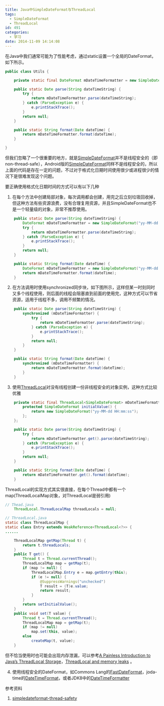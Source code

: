 ```yaml
---
title: Java中SimpleDateFormat与ThreadLocal
tags:
  - SimpleDateFormat
  - ThreadLocal
id: 491
categories:
  - 学习
date: 2014-11-09 14:14:08
---
```


在Java中我们通常可能为了性能考虑，通过static设置一个全局的DateFormat，如下所示。

<!--more-->

```java
public class Utils {

	private static final DateFormat mDateTimeFormatter = new SimpleDateFormat("yy-MM-dd HH:mm:ss");

	public static Date parse(String dateTimeString) {
		try {
			return mDateTimeFormatter.parse(dateTimeString);
		} catch (ParseException e) {
			e.printStackTrace();
		}
		return null;
	}

	public static String format(Date dateTime) {
		return mDateTimeFormatter.format(dateTime);
	}

}
```

但我们忽略了一个很重要的地方，就是[SimpleDateFormat](https://docs.oracle.com/javase/7/docs/api/java/text/SimpleDateFormat.html "Date formats are not synchronized. It is recommended to create separate format instances for each thread. If multiple threads access a format concurrently, it must be synchronized externally.")并不是线程安全的（即non-thread-safe），Android版的[SimpleDateFormat](http://developer.android.com/reference/java/text/SimpleDateFormat.html "SimpleDateFormat is not thread-safe. Users should create a separate instance for each thread.")同样不是线程安全的，所以上面的代码是存在一定的问题，不过对于格式化日期时间使用很少或进程很少的情况下是很难发现这个问题。

要正确使用格式化日期时间的方式可以有以下几种
1. 在每个方法中创建局部对象，每次调用都会创建，用完之后立刻垃圾回收掉，但这种方法有些资源浪费，没有合理复用资源，并且SimpleDateFormat也不是一个轻量级的对象，非常不推荐使用。

```java
	public static Date parse(String dateTimeString) {
		DateFormat mDateTimeFormatter = new SimpleDateFormat("yy-MM-dd HH:mm:ss");
		try {
			return mDateTimeFormatter.parse(dateTimeString);
		} catch (ParseException e) {
			e.printStackTrace();
		}
		return null;
	}

	public static String format(Date dateTime) {
		DateFormat mDateTimeFormatter = new SimpleDateFormat("yy-MM-dd HH:mm:ss");
		return mDateTimeFormatter.format(dateTime);
	}
```

2. 在方法调用时使用synchronized同步块，如下图所示，这样但某一时刻同时又多个线程使用，则后面的线程会阻塞直到前面的使用完，这种方式可以节省资源，适用于线程不多，调用不频繁的情况。

```java
	public static Date parse(String dateTimeString) {
		synchronized (mDateTimeFormatter) {
			try {
				return mDateTimeFormatter.parse(dateTimeString);
			} catch (ParseException e) {
				e.printStackTrace();
			}
			return null;
		}
	}

	public static String format(Date dateTime) {
		synchronized (mDateTimeFormatter) {
			return mDateTimeFormatter.format(dateTime);
		}
	}
```

3. 使用[ThreadLocal](https://docs.oracle.com/javase/7/docs/api/java/lang/ThreadLocal.html "Each thread holds an implicit reference to its copy of a thread-local variable as long as the thread is alive and the ThreadLocal instance is accessible; after a thread goes away, all of its copies of thread-local instances are subject to garbage collection (unless other references to these copies exist).")对没有线程创建一份非线程安全的对象实例，这种方式比较优雅

```java
	private static final ThreadLocal<SimpleDateFormat> mDateTimeFormatter = new ThreadLocal<SimpleDateFormat>() {
		protected SimpleDateFormat initialValue() {
			return new SimpleDateFormat("yy-MM-dd HH:mm:ss");
		};
	};

	public static Date parse(String dateTimeString) {
		try {
			return mDateTimeFormatter.get().parse(dateTimeString);
		} catch (ParseException e) {
			e.printStackTrace();
		}
		return null;
	}

	public static String format(Date dateTime) {
		return mDateTimeFormatter.get().format(dateTime);
	}
```

ThreadLocal的实现方式其实很直接，在每个Thread中都有一个map(ThreadLocalMap对象，对ThreadLocal是弱引用)

```java
// Thead.java
    ThreadLocal.ThreadLocalMap threadLocals = null;

// ThreadLocal.java
static class ThreadLocalMap {
static class Entry extends WeakReference<ThreadLocal<?>> {
......

    ThreadLocalMap getMap(Thread t) {
        return t.threadLocals;
    }
    public T get() {
        Thread t = Thread.currentThread();
        ThreadLocalMap map = getMap(t);
        if (map != null) {
            ThreadLocalMap.Entry e = map.getEntry(this);
            if (e != null) {
                @SuppressWarnings("unchecked")
                T result = (T)e.value;
                return result;
            }
        }
        return setInitialValue();
    }
    public void set(T value) {
        Thread t = Thread.currentThread();
        ThreadLocalMap map = getMap(t);
        if (map != null)
            map.set(this, value);
        else
            createMap(t, value);
    }

```

但不恰当使用时也可能会出现内存泄漏，可以参考[A Painless Introduction to Java’s ThreadLocal Storage](http://www.appneta.com/blog/introduction-to-javas-threadlocal-storage/ "First of all, the value object put into the ThreadLocal would not purge itself (garbage collected) if there are no more Strong references to it. Instead, the Weak reference is done on the thread instance, which means Java garbage collection would clean up the ThreadLocal map if the thread itself is not strongly referenced elsewhere.")，[ThreadLocal and memory leaks](http://avasseur.blogspot.com/2003/11/threadlocal-and-memory-leaks.html) 。

4. 使用线程安全的DateFormat，如Commons Lang的[FastDateFormat](https://commons.apache.org/proper/commons-lang/javadocs/api-2.6/org/apache/commons/lang/time/FastDateFormat.html "FastDateFormat is a fast and thread-safe version of SimpleDateFormat.")，joda-time的[DateTimeFormat](http://joda-time.sourceforge.net/apidocs/org/joda/time/format/DateTimeFormat.html "DateTimeFormat is thread-safe and immutable, and the formatters it returns are as well.")，或者JDK8中的[DateTimeFormatter](https://docs.oracle.com/javase/8/docs/api/java/time/format/DateTimeFormatter.html "A formatter created from a pattern can be used as many times as necessary, it is immutable and is thread-safe.")

参考资料
1. [simpledateformat-thread-safety](http://stackoverflow.com/questions/6840803/simpledateformat-thread-safety)
